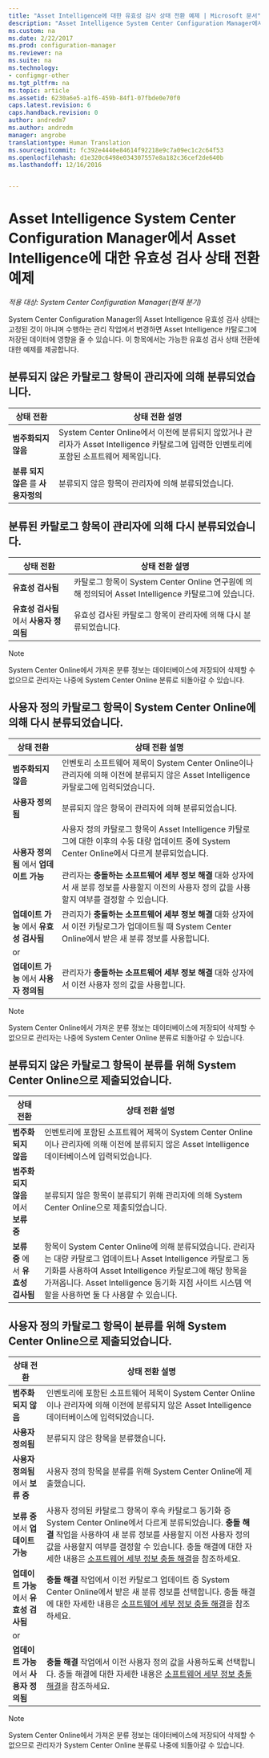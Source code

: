 ```yaml
---
title: "Asset Intelligence에 대한 유효성 검사 상태 전환 예제 | Microsoft 문서"
description: "Asset Intelligence System Center Configuration Manager에서 Asset Intelligence에 대한 유효성 검사 상태 전환 예제를 참조하세요."
ms.custom: na
ms.date: 2/22/2017
ms.prod: configuration-manager
ms.reviewer: na
ms.suite: na
ms.technology:
- configmgr-other
ms.tgt_pltfrm: na
ms.topic: article
ms.assetid: 6230a6e5-a1f6-459b-84f1-07fbde0e70f0
caps.latest.revision: 6
caps.handback.revision: 0
author: andredm7
ms.author: andredm
manager: angrobe
translationtype: Human Translation
ms.sourcegitcommit: fc392e4440e84614f92218e9c7a09ec1c2c64f53
ms.openlocfilehash: d1e320c6498e034307557e8a182c36cef2de640b
ms.lasthandoff: 12/16/2016


---
```

# <a name="example-validation-state-transitions-for-asset-intelligence-in-system-center-configuration-manager"></a>Asset Intelligence System Center Configuration Manager에서 Asset Intelligence에 대한 유효성 검사 상태 전환 예제

*적용 대상: System Center Configuration Manager(현재 분기)*

System Center Configuration Manager의 Asset Intelligence 유효성 검사 상태는 고정된 것이 아니며 수행하는 관리 작업에서 변경하면 Asset Intelligence 카탈로그에 저장된 데이터에 영향을 줄 수 있습니다. 이 항목에서는 가능한 유효성 검사 상태 전환에 대한 예제를 제공합니다.

##  <a name="BKMK_UncategorizedIsCategorized"></a> 분류되지 않은 카탈로그 항목이 관리자에 의해 분류되었습니다.  

|**상태 전환**|**상태 전환 설명**|  
|--------------------------|--------------------------------------|  
|**범주화되지 않음**|System Center Online에서 이전에 분류되지 않았거나 관리자가 Asset Intelligence 카탈로그에 입력한 인벤토리에 포함된 소프트웨어 제목입니다.|  
|**분류 되지 않은** 를 **사용자정의**|분류되지 않은 항목이 관리자에 의해 분류되었습니다.|  

##  <a name="BKMK_CategorizedIsReCategorized"></a> 분류된 카탈로그 항목이 관리자에 의해 다시 분류되었습니다.  

|**상태 전환**|**상태 전환 설명**|  
|--------------------------|--------------------------------------|  
|**유효성 검사됨**|카탈로그 항목이 System Center Online 연구원에 의해 정의되어 Asset Intelligence 카탈로그에 있습니다.|  
|**유효성 검사됨** 에서 **사용자 정의됨**|유효성 검사된 카탈로그 항목이 관리자에 의해 다시 분류되었습니다.|  

> [!NOTE]  
>  System Center Online에서 가져온 분류 정보는 데이터베이스에 저장되어 삭제할 수 없으므로 관리자는 나중에 System Center Online 분류로 되돌아갈 수 있습니다.  

##  <a name="BKMK_UserDefinedIsRecategorized"></a> 사용자 정의 카탈로그 항목이 System Center Online에 의해 다시 분류되었습니다.  

|**상태 전환**|**상태 전환 설명**|  
|--------------------------|--------------------------------------|  
|**범주화되지 않음**|인벤토리 소프트웨어 제목이 System Center Online이나 관리자에 의해 이전에 분류되지 않은 Asset Intelligence 카탈로그에 입력되었습니다.|  
|**사용자 정의됨**|분류되지 않은 항목이 관리자에 의해 분류되었습니다.|  
|**사용자 정의됨** 에서 **업데이트 가능**|사용자 정의 카탈로그 항목이 Asset Intelligence 카탈로그에 대한 이후의 수동 대량 업데이트 중에 System Center Online에서 다르게 분류되었습니다.<br /><br /> 관리자는 **충돌하는 소프트웨어 세부 정보 해결** 대화 상자에서 새 분류 정보를 사용할지 이전의 사용자 정의 값을 사용할지 여부를 결정할 수 있습니다.|  
|**업데이트 가능** 에서 **유효성 검사됨**|관리자가 **충돌하는 소프트웨어 세부 정보 해결** 대화 상자에서 이전 카탈로그가 업데이트될 때 System Center Online에서 받은 새 분류 정보를 사용합니다.|  
|or||  
|**업데이트 가능** 에서 **사용자 정의됨**|관리자가 **충돌하는 소프트웨어 세부 정보 해결** 대화 상자에서 이전 사용자 정의 값을 사용합니다.|  

> [!NOTE]  
>  System Center Online에서 가져온 분류 정보는 데이터베이스에 저장되어 삭제할 수 없으므로 관리자는 나중에 System Center Online 분류로 되돌아갈 수 있습니다.  

##  <a name="BKMK_UncategorizedIsSubmitted"></a> 분류되지 않은 카탈로그 항목이 분류를 위해 System Center Online으로 제출되었습니다.  

|**상태 전환**|**상태 전환 설명**|  
|--------------------------|--------------------------------------|  
|**범주화되지 않음**|인벤토리에 포함된 소프트웨어 제목이 System Center Online이나 관리자에 의해 이전에 분류되지 않은 Asset Intelligence 데이터베이스에 입력되었습니다.|  
|**범주화되지 않음** 에서 **보류 중**|분류되지 않은 항목이 분류되기 위해 관리자에 의해 System Center Online으로 제출되었습니다.|  
|**보류 중** 에서 **유효성 검사됨**|항목이 System Center Online에 의해 분류되었습니다. 관리자는 대량 카탈로그 업데이트나 Asset Intelligence 카탈로그 동기화를 사용하여 Asset Intelligence 카탈로그에 해당 항목을 가져옵니다. Asset Intelligence 동기화 지점 사이트 시스템 역할을 사용하면 둘 다 사용할 수 있습니다.|  

##  <a name="BKMK_UserDefinedIsSubmitted"></a> 사용자 정의 카탈로그 항목이 분류를 위해 System Center Online으로 제출되었습니다.  

|**상태 전환**|**상태 전환 설명**|  
|--------------------------|--------------------------------------|  
|**범주화되지 않음**|인벤토리에 포함된 소프트웨어 제목이 System Center Online이나 관리자에 의해 이전에 분류되지 않은 Asset Intelligence 데이터베이스에 입력되었습니다.|  
|**사용자 정의됨**|분류되지 않은 항목을 분류했습니다.|  
|**사용자 정의됨** 에서 **보류 중**|사용자 정의 항목을 분류를 위해 System Center Online에 제출했습니다.|  
|**보류 중** 에서 **업데이트 가능**|사용자 정의된 카탈로그 항목이 후속 카탈로그 동기화 중 System Center Online에서 다르게 분류되었습니다. **충돌 해결** 작업을 사용하여 새 분류 정보를 사용할지 이전 사용자 정의 값을 사용할지 여부를 결정할 수 있습니다. 충돌 해결에 대한 자세한 내용은 [소프트웨어 세부 정보 충돌 해결](../../../../core/clients/manage/asset-intelligence/operations-for-asset-intelligence.md#BKMK_ResolveSoftwareDetails)을 참조하세요.|  
|**업데이트 가능** 에서 **유효성 검사됨**|**충돌 해결** 작업에서 이전 카탈로그 업데이트 중 System Center Online에서 받은 새 분류 정보를 선택합니다. 충돌 해결에 대한 자세한 내용은 [소프트웨어 세부 정보 충돌 해결](../../../../core/clients/manage/asset-intelligence/operations-for-asset-intelligence.md#BKMK_ResolveSoftwareDetails)을 참조하세요.|  
|or||  
|**업데이트 가능** 에서 **사용자 정의됨**|**충돌 해결** 작업에서 이전 사용자 정의 값을 사용하도록 선택합니다. 충돌 해결에 대한 자세한 내용은 [소프트웨어 세부 정보 충돌 해결](../../../../core/clients/manage/asset-intelligence/operations-for-asset-intelligence.md#BKMK_ResolveSoftwareDetails)을 참조하세요.|  

> [!NOTE]  
>  System Center Online에서 가져온 분류 정보는 데이터베이스에 저장되어 삭제할 수 없으므로 관리자가 System Center Online 분류로 나중에 되돌아갈 수 있습니다.  

